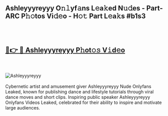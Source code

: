 <h2>Ashleyyyreyyy O𝚗𝚕yf𝚊ns L𝚎a𝚔ed N𝚞𝚍es - Part-ARC P𝚑𝚘tos Vi𝚍𝚎o - H𝚘𝚝 Part L𝚎a𝚔s #b1s3</h2>
<br>
<br>
<h2><a href="https://sinosizo.online/live/video.php?q=ashleyyyreyyy">🔗👉 🔴 Ashleyyyreyyy P𝚑ot𝚘𝚜 V𝚒d𝚎o</a></h2>
<br>
<br>
<a href="https://sinosizo.online/live/video.php?q=ashleyyyreyyy" rel="nofollow" data-target="animated-image.originalLink"><img src="https://i.imgur.com/0qMVB7G.gif" alt="Ashleyyyreyyy" style="max-width: 100%; display: inline-block;" data-target="animated-image.originalImage"></a>
</div>
<br>
<br>
Cybernetic artist and amusement giver Ashleyyyreyyy Nude Onlyfans Leaked, known for publishing dance and lifestyle tutorials through viral dance moves and short clips. Inspiring public speaker Ashleyyyreyyy Onlyfans Videos Leaked, celebrated for their ability to inspire and motivate large audiences.  
<br>